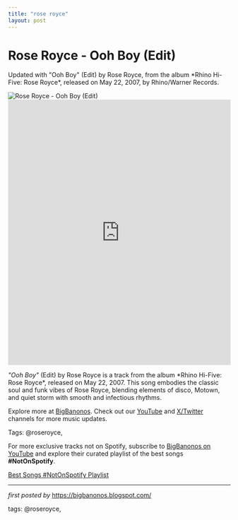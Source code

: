 ```yaml
---
title: "rose royce"
layout: post
---
```

<!-- Title of the Post -->
<h1 >Rose Royce - Ooh Boy (Edit)</h1> <!-- Introductory Text -->
<p >Updated with "Ooh Boy" (Edit) by Rose Royce, from the album *Rhino Hi-Five: Rose Royce*, released on May 22, 2007, by Rhino/Warner Records.</p> <!-- Featured Image -->
<div > <img src="https://i.ytimg.com/vi/4_RQ3eEpuss/maxresdefault.jpg" alt="Rose Royce - Ooh Boy (Edit)" />
</div> <!-- YouTube Video Embed -->
<div > <iframe width="100%" height="601" src="https://www.youtube.com/embed/L--WMUkSfPE" title="Ooh Boy (Edit)" frameborder="0" allow="accelerometer; autoplay; clipboard-write; encrypted-media; gyroscope; picture-in-picture; web-share" referrerpolicy="strict-origin-when-cross-origin" allowfullscreen></iframe>
</div> <!-- Song Information -->
<div > <p><em>"Ooh Boy"</em> (Edit) by Rose Royce is a track from the album *Rhino Hi-Five: Rose Royce*, released on May 22, 2007. This song embodies the classic soul and funk vibes of Rose Royce, blending elements of disco, Motown, and quiet storm with smooth and infectious rhythms.</p>
</div> <!-- Footer Links -->
<div > <p>Explore more at <a href="https://bigbanonos.blogspot.com/" target="_blank">BigBanonos</a>. Check out our <a href="https://www.youtube.com/@BigBanonos" target="_blank">YouTube</a> and <a href="https://x.com/bigbanonos" target="_blank">X/Twitter</a> channels for more music updates.</p>
</div> <!-- Tags -->
<p >Tags: @roseroyce,</p>


<!--Subscribe and Playlist Links-->
<div>
    <p>For more exclusive tracks not on Spotify, subscribe to <a href="https://www.youtube.com/@BigBanonos" target="_blank">BigBanonos on YouTube</a> and explore their curated playlist of the best songs <strong>#NotOnSpotify</strong>.</p>
    <p><a href="https://www.youtube.com/playlist?list=PLtuNtuTatqI0kFahUCbtbfenC_ET5O_tr" target="_blank">Best Songs #NotOnSpotify Playlist<br /></a></p></div>

<hr />

<p><em>first posted by</em> <a href="https://bigbanonos.blogspot.com/" rel="noopener" target="_new">https://bigbanonos.blogspot.com/</a></p>

<p>tags: @roseroyce,</p>
